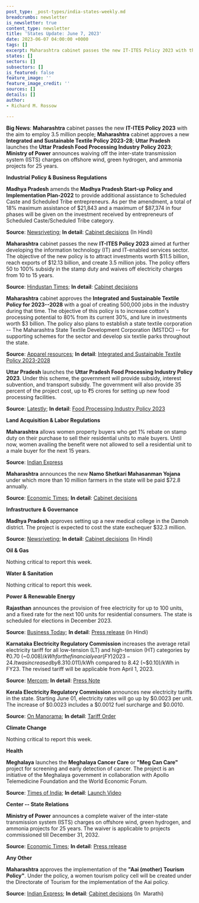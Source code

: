 ```yaml
---
post_type: _post-types/india-states-weekly.md
breadcrumbs: newsletter
is_newsletter: true
content_type: newsletter
title: 'States Update: June 7, 2023'
date: 2023-06-07 04:00:00 +0000
tags: []
excerpt: Maharashtra cabinet passes the new IT-ITES Policy 2023 with the aim to employ 3.5 million people; Maharashtra cabinet approves a new Integrated and Sustainable Textile Policy 2023-28; Uttar Pradesh launches the Uttar Pradesh Food Processing Industry Policy 2023; Ministry of Power announces waiving off the inter-state transmission system (ISTS) charges on offshore wind, green hydrogen, and ammonia projects for 25 years.
states: []
sectors: []
subsectors: []
is_featured: false
feature_image: ''
feature_image_credit: ''
sources: []
details: []
author:
- Richard M. Rossow

---
```

**Big News**: **Maharashtra** cabinet passes the new **IT-ITES Policy 2023** with the aim to employ 3.5 million people; **Maharashtra** cabinet approves a new **Integrated and Sustainable Textile Policy 2023-28**; **Uttar Pradesh** launches the **Uttar Pradesh Food Processing Industry Policy 2023**; **Ministry of Power** announces waiving off the inter-state transmission system (ISTS) charges on offshore wind, green hydrogen, and ammonia projects for 25 years.

**Industrial Policy & Business Regulations**  

**Madhya Pradesh** amends the **Madhya Pradesh Start-up Policy and Implementation Plan-2022** to provide additional assistance to Scheduled Caste and Scheduled Tribe entrepreneurs. As per the amendment, a total of 18% maximum assistance of $21,843 and a maximum of $87,374 in four phases will be given on the investment received by entrepreneurs of Scheduled Caste/Scheduled Tribe category. 

**Source**: [Newsriveting](https://newsriveting.com/madhya-pradesh-to-set-up-medical-college-in-damoh/); **In detail**: [Cabinet decisions](https://www.mpinfo.org/Home/CabinetDetails?newsid=230530S2&fontname=Mangal&LocID=32&pubdate=05/30/2023) (In Hindi)

**Maharashtra** cabinet passes the new **IT-ITES Policy 2023** aimed at further developing the information technology (IT) and IT-enabled services sector. The objective of the new policy is to attract investments worth $11.5 billion, reach exports of $12.13 billion, and create 3.5 million jobs. The policy offers 50 to 100% subsidy in the stamp duty and waives off electricity charges from 10 to 15 years. 

**Source**: [Hindustan Times](https://www.hindustantimes.com/cities/mumbai-news/maharashtras-new-it-policy-offers-subsidies-and-benefits-to-attract-investment-and-create-3-5-million-jobs-in-mumbai-101685474272059.html); **In detail**: [Cabinet decisions](https://acrobat.adobe.com/id/urn:aaid:sc:VA6C2:4f792ee7-3364-40a2-b27b-4c0691eeea30?viewer%21megaVerb=group-discover)

**Maharashtra** cabinet approves the **Integrated and Sustainable Textile Policy for 2023--2028** with a goal of creating 500,000 jobs in the industry during that time. The objective of this policy is to increase cotton's processing potential to 80% from its current 30%, and lure in investments worth $3 billion. The policy also plans to establish a state textile corporation -- The Maharashtra State Textile Development Corporation (MSTDC) -- for supporting schemes for the sector and develop six textile parks throughout the state. 

**Source**: [Apparel resources](https://apparelresources.com/business-news/trade/maharashtra-government-approves-new-textile-policy-powerloom-operators-raise-concerns/); **In detail**: [Integrated and Sustainable Textile Policy 2023-2028](https://acrobat.adobe.com/id/urn:aaid:sc:VA6C2:a426eb61-8c4d-4452-96f3-3e938e80b9b2?viewer%21megaVerb=group-discover)

**Uttar Pradesh** launches the **Uttar Pradesh Food Processing Industry Policy 2023**. Under this scheme, the government will provide subsidy, interest subvention, and transport subsidy. The government will also provide 35 percent of the project cost, up to ₹5 crores for setting up new food processing facilities. 

**Source**: [Latestly](https://www.latestly.com/agency-news/india-news-yogi-govt-to-offer-facilities-subsidies-to-investors-setting-up-food-processing-units-in-up-5173456.html); **In detail**: [Food Processing Industry Policy 2023](https://invest.up.gov.in/uttar-pradesh-food-processing-industry-policy-2023/)

**Land Acquisition & Labor Regulations**  

**Maharashtra** allows women property buyers who get 1% rebate on stamp duty on their purchase to sell their residential units to male buyers. Until now, women availing the benefit were not allowed to sell a residential unit to a male buyer for the next 15 years. 

**Source**: [Indian Express](https://indianexpress.com/article/cities/mumbai/stamp-duty-govt-scraps-15-yr-cap-for-women-homebuyers-who-seek-1-rebate-8639616/)

**Maharashtra** announces the new **Namo Shetkari Mahasanman Yojana** under which more than 10 million farmers in the state will be paid $72.8 annually. 

**Source**: [Economic Times](https://economictimes.indiatimes.com/news/politics-and-nation/maharashtra-farmers-to-get-rs-6000-a-year-under-new-scheme-approved-by-cabinet/articleshow/100623471.cms); **In detail**: [Cabinet decisions](https://acrobat.adobe.com/id/urn:aaid:sc:VA6C2:bc43f620-b00c-4e49-a46b-46712dfc8e1a?viewer%21megaVerb=group-discover)

**Infrastructure & Governance**  

**Madhya Pradesh** approves setting up a new medical college in the Damoh district. The project is expected to cost the state exchequer $32.3 million. 

**Source**: [Newsriveting](https://newsriveting.com/madhya-pradesh-to-set-up-medical-college-in-damoh/); **In detail**: [Cabinet decisions](https://www.mpinfo.org/Home/CabinetDetails?newsid=230530S2&fontname=Mangal&LocID=32&pubdate=05/30/2023) (In Hindi)

**Oil & Gas**  

Nothing critical to report this week.  

**Water & Sanitation**  

Nothing critical to report this week.  

**Power & Renewable Energy**  

**Rajasthan** announces the provision of free electricity for up to 100 units, and a fixed rate for the next 100 units for residential consumers. The state is scheduled for elections in December 2023. 

**Source**: [Business Today](https://www.businesstoday.in/latest/politics/story/rajasthan-cm-gehlot-announces-free-electricity-up-to-100-units-in-poll-bound-state-383737-2023-06-01); **In detail**: [Press release](https://dipr.rajasthan.gov.in/press-release-detail/112122/0) (in Hindi)

**Karnataka Electricity Regulatory Commission** increases the average retail electricity tariff for all low-tension (LT) and high-tension (HT) categories by ₹0.70 (~$0.008)/kWh for the financial year (FY) 2023-24. It was increased by 8.31% to ₹9.12 (~$0.011)/kWh compared to 8.42 (~$0.10)/kWh in FY23. The revised tariff will be applicable from April 1, 2023. 

**Source**: [Mercom](https://www.mercomindia.com/karnataka-increases-retail-tariff-%e2%82%b90-70-kwh-fy24); **In detail**: [Press Note](https://kerc.karnataka.gov.in/uploads/36411683893437.pdf)

**Kerala Electricity Regulatory Commission** announces new electricity tariffs in the state. Starting June 01, electricity rates will go up by $0.0023 per unit. The increase of $0.0023 includes a $0.0012 fuel surcharge and $0.0010. 

**Source**: [On Manorama](https://www.onmanorama.com/news/kerala/2023/05/31/electricty-rates-increase-19-paise-per-unit.html); **In detail**: [Tariff Order](https://www.erckerala.org/orders/Common%20Order%20dtd%2031.05.2023.pdf)         

**Climate Change**

Nothing critical to report this week.  

**Health**   

**Meghalaya** launches the **Meghalaya Cancer Care** or **"Meg Can Care"** project for screening and early detection of cancer. The project is an initiative of the Meghalaya government in collaboration with Apollo Telemedicine Foundation and the World Economic Forum. 

**Source**: [Times of India](https://timesofindia.indiatimes.com/city/shillong/conrad-launches-cancer-care-project-in-meghalaya/articleshow/100665273.cms); **In detail**: [Launch Video](https://www.youtube.com/watch?v=bgKOuh7FuCM)         

**Center -- State Relations**  

**Ministry of Power** announces a complete waiver of the inter-state transmission system (ISTS) charges on offshore wind, green hydrogen, and ammonia projects for 25 years. The waiver is applicable to projects commissioned till December 31, 2032. 

**Source**: [Economic Times](https://energy.economictimes.indiatimes.com/news/renewable/govt-waives-ists-charges-on-offshore-wind-hydrogen-ammonia-projects/100607962); **In detail**: [Press release](https://www.pib.gov.in/PressReleasePage.aspx?PRID=1928128)

**Any Other**

**Maharashtra** approves the implementation of the **"Aai (mother) Tourism Policy"**. Under the policy, a women tourism policy cell will be created under the Directorate of Tourism for the implementation of the Aai policy. 

**Source**: [Indian Express](https://indianexpress.com/article/cities/mumbai/maharashtra-cabinet-nod-to-aai-tourism-policy-women-entrepreneurs-tourists-special-benefits-8637485/); **In detail**: [Cabinet decisions](https://acrobat.adobe.com/id/urn:aaid:sc:VA6C2:60ec86d2-c1d3-4e52-8c33-c7046e95da5f?viewer%21megaVerb=group-discover)  (In  Marathi)

